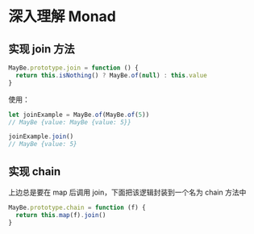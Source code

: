 # 深入理解 Monad

## 实现 join 方法

```js
MayBe.prototype.join = function () {
  return this.isNothing() ? MayBe.of(null) : this.value
}
```

使用：

```js
let joinExample = MayBe.of(MayBe.of(5))
// MayBe {value: MayBe {value: 5}}

joinExample.join()
// MayBe {value: 5}
```

## 实现 chain

上边总是要在 map 后调用 join，下面把该逻辑封装到一个名为 chain 方法中

```js
MayBe.prototype.chain = function (f) {
  return this.map(f).join()
}
```

